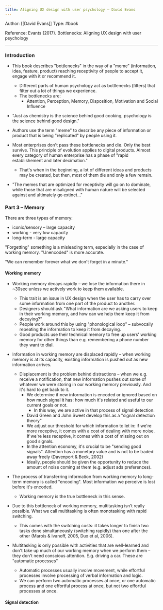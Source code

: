```yaml
---
title: Aligning UX design with user psychology – David Evans
---
```


Author: [[David Evans]]
Type: #book 

Reference:
Evants (2017). Bottlenecks: Aligning UX design with user psychology

---

### Introduction

- This book describes "bottlenecks" in the way of a "meme" (information, idea, feature, product) reaching receptivity of people to accept it, engage with it or recommend it.
	- Different parts of human psychology act as bottlenecks (filters) that filter out a lot of things we experience.
	- The bottlenecks are:
		- Attention, Perception, Memory, Disposition, Motivation and Social Influence
- "Just as chemistry is the science behind good cooking, psychology is the science behind good design."
- Authors use the term "meme" to describe any piece of information or product that is being "replicated" by people using it.

- Most enterprises don't pass these bottlenecks and die. Only the best survive. This principle of evolution applies to digital products. Almost every category of human enterprise has a phase of "rapid establishement and later decimation."
	- That's when in the beginning, a lot of different ideas and products may be created, but then, most of them die and only a few remain.
- "The memes that are optimized for receptivity will go on to dominate, while those that are misaligned with human nature will be selected against and ultimately go extinct..."


### Part 3 – Memory
There are three types of memory:
- iconic/sensory – large capacity
- working - very low capacity
- long-term - large capacity

"Forgetting" something is a misleading term, especially in the case of working memory. "Unencoded" is more accurate.

"We can remember forever what we don't forget in a minute."
 
#### Working memory
- Working memory decays rapidly – we lose the information there in ~30sec unless we actively work to keep them available.
	- This trait is an issue in UX design when the user has to carry over some information from one part of the product to another.
	- Designers should ask "What information are we asking users to keep in their working memory, and how can we help them keep it from decaying?"
	- People work around this by using "phonological loop" – subvocally repeating the information to keep it from decaying.
	- Good products use their technical memory to free up users' working memory for other things than e.g. remembering a phone number they want to dial.
- Information in working memory are displaced rapidly – when working memory is at its capacity, existing information is pushed out as new information arrives.
	- Displacement is the problem behind distractions – when we e.g. receive a notification, that new information pushes out some of whatever we were storing in our working memory previously. And it's hard to get back to it.
		- We determine if new information is encoded or ignored based on how much signal it has: how much it's related and useful to our current goals or not.
			- In this way, we are active in that process of signal detection.
		- David Green and John Sweet develop this as a "signal detection theory"
		- We adjust our threshold for which information to let in: if we're more receptive, it comes with a cost of dealing with more noise. If we're less receptive, it comes with a cost of missing out on good signals.
		- In the attention economy, it's crucial to be "sending good signals". Attention has a monetary value and is not to be traded away freely (Davenport & Beck, 2002)
		- Ideally, people should be given the opportunity to reduce the amount of noise coming at them (e.g. adjust ads preferences).

- The process of transferring information from working memory to long-term memory is called "encoding". Most information we perceive is lost before it's encoded.
	- Working memory is the true bottleneck in this sense.

- Due to this bottleneck of working memory, multitasking isn't really possible. What we call multitasking is often monotasking with rapid switching.
	- This comes with the switching costs: it takes longer to finish two tasks done simultaneously (switching rapidly) than one after the other (Marois & Ivanoff, 2005, Dux et al, 2006).
- Multitasking is only possible with activities that are well-learned and don't take up much of our working memory when we perform them – they don't need conscious attention. E.g. driving a car. These are "automatic processes"
	- Automatic processes usually involve movement, while effortful processes involve processing of verbal information and logic.
	- We can perform two automatic processes at once, or one automatic process and one effortful process at once, but not two effortful processes at once.


#### Signal detection